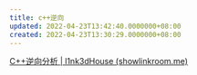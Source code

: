 ```yaml
---
title: c++逆向
updated: 2022-04-23T13:42:40.0000000+08:00
created: 2022-04-23T13:30:29.0000000+08:00
---
```


[C++逆向分析 \| l1nk3dHouse (showlinkroom.me)](http://showlinkroom.me/2017/08/21/C-%E9%80%86%E5%90%91%E5%88%86%E6%9E%90/)
